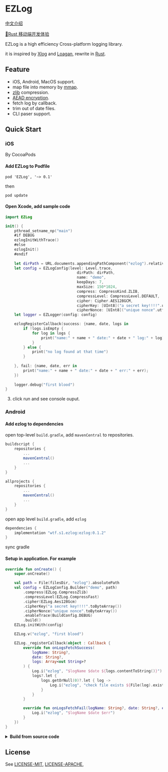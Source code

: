 # EZLog

[中文介绍](README.zh-CN.md)</p>
[🦀️Rust 移动端开发体验](./docs/JOURNAL.md)

EZLog is a high efficiency Cross-platform logging library.

it is inspired by [Xlog](https://github.com/Tencent/mars) and [Loagan](https://github.com/Meituan-Dianping/Logan), rewrite in [Rust](https://www.rust-lang.org/).

## Feature
- iOS, Android, MacOS support.
- map file into memory by [mmap](https://man7.org/linux/man-pages/man2/mmap.2.html).
- [zlib](https://en.wikipedia.org/wiki/Zlib) compression.
- [AEAD encryption](https://en.wikipedia.org/wiki/Authenticated_encryption).
- fetch log by callback.
- trim out of date files.
- CLI paser support.

## Quick Start

### iOS

By CocoaPods

#### Add EZLog to Podfile

```shell
pod 'EZLog', '~> 0.1'
```
then

```shell
pod update
```
#### Open Xcode, add sample code

```swift
import EZLog

init() {
    pthread_setname_np("main")
    #if DEBUG
    ezlogInitWithTrace()
    #else
    ezlogInit()
    #endif
    
    let dirPath = URL.documents.appendingPathComponent("ezlog").relativePath
    let config = EZLogConfig(level: Level.trace,
                                dirPath: dirPath,
                                name: "demo",
                                keepDays: 7,
                                maxSize: 150*1024,
                                compress: CompressKind.ZLIB,
                                compressLevel: CompressLevel.DEFAULT,
                                cipher: Cipher.AES128GCM,
                                cipherKey: [UInt8]("a secret key!!!!".utf8),
                                cipherNonce: [UInt8]("unique nonce".utf8))
    let logger = EZLogger(config: config)

    ezlogRegisterCallback(success: {name, date, logs in
        if !logs.isEmpty {
            for log in logs {
                print("name:" + name + " date:" + date + " log:" + log);
            }
        } else {
            print("no log found at that time")
        }
        
    }, fail: {name, date, err in
        print("name:" + name + " date:" + date + " err:" + err);
    })
    
    logger.debug("first blood")
}
```

3. click run and see console ouput.

### Android

#### Add ezlog to dependencies

open top-level `build.gradle`, add `mavenCentral` to repositories.

```groovy
buildscript {
    repositories {
        ...
        mavenCentral()
        ...
    }
}

allprojects {
    repositories {
        ...
        mavenCentral()
        ...
    }
}
```

open app level `build.gradle`, add `ezlog`

```groovy
dependencies {
    implementation "wtf.s1.ezlog:ezlog:0.1.2"
}
```

sync gradle

#### Setup in application. For example

```kotlin
override fun onCreate() {
    super.onCreate()

    val path = File(filesDir, "ezlog").absolutePath
    val config = EZLogConfig.Builder("demo", path)
        .compress(EZLog.CompressZlib)
        .compressLevel(EZLog.CompressFast)
        .cipher(EZLog.Aes128Gcm)
        .cipherKey("a secret key!!!!".toByteArray())
        .cipherNonce("unique nonce".toByteArray())
        .enableTrace(BuildConfig.DEBUG)
        .build()
    EZLog.initWith(config)

    EZLog.v("ezlog", "first blood")

    EZLog._registerCallback(object : Callback {
        override fun onLogsFetchSuccess(
            logName: String?,
            date: String?,
            logs: Array<out String>?
        ) {
            Log.i("ezlog", "$logName $date ${logs.contentToString()}")
            logs?.let {
                logs.getOrNull(0)?.let { log ->
                    Log.i("ezlog", "check file exists ${File(log).exists()}")
                }
            }
        }

        override fun onLogsFetchFail(logName: String?, date: String?, err: String?) {
            Log.i("ezlog", "$logName $date $err")
        }
    })
}

```

<details>
<summary><b>Build from source code</b></summary>
</p>
install and config rust

```shell
curl --proto '=https' --tlsv1.2 -sSf https://sh.rustup.rs | sh
source $HOME/.cargo/env
```

use rust nightly
rustup 1.64.0-nightly-2022-07-15 has a bug, cant compile crate `time`

```shell
rustup default nightly-2022-07-12
```

we use [build-std](https://doc.rust-lang.org/nightly/cargo/reference/unstable.html#build-std) feature, so add nightly src component

```shell
rustup component add rust-src --toolchain nightly-x86_64-apple-darwin
```

add target: iOS, android, etc...

```shell
rustup target add aarch64-linux-android armv7-linux-androideabi aarch64-apple-ios aarch64-apple-ios-sim x86_64-apple-ios
```

clone repository and open in command line tool. then run

```shell
cargo check
```

wait crates download...

```shell
cargo build -p ezlog
```

#### For android build

we use `cargo-ndk` to build dylib

```shell
cargo install cargo-ndk
```

cd android

```shell
sh b_android.sh
```

then open current workspace in AndroidStudio

#### For iOS build

install `cbindgen`

```shell
cargo install --force cbindgen
```

cd ios dir

```shell
sh b_ios.sh
```

open the `ios/EZlog.xcworkspace` in Xcode

</details>

## License

See [LICENSE-MIT](LICENSE-MIT), [LICENSE-APACHE](LICENSE-APACHE), 